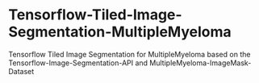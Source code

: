 # Tensorflow-Tiled-Image-Segmentation-MultipleMyeloma
Tensorflow Tiled Image Segmentation for MultipleMyeloma based on the Tensorflow-Image-Segmentation-API and MultipleMyeloma-ImageMask-Dataset
